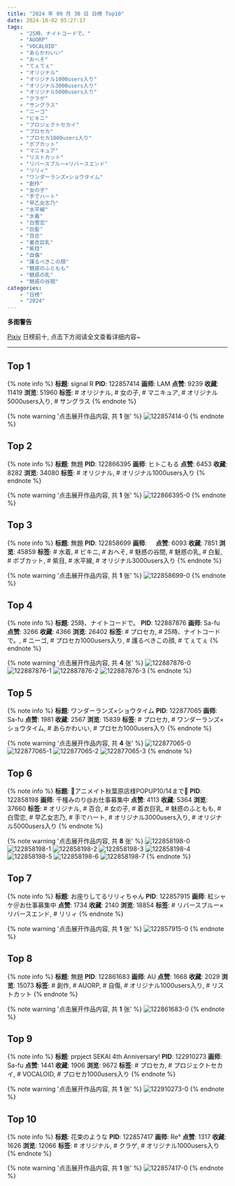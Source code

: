 ```yaml
---
title: "2024 年 09 月 30 日 日榜 Top10"
date: 2024-10-02 05:27:17
tags:
    - "25時、ナイトコードで。"
    - "AUORP"
    - "VOCALOID"
    - "あらかわいい"
    - "おへそ"
    - "てぇてぇ"
    - "オリジナル"
    - "オリジナル1000users入り"
    - "オリジナル3000users入り"
    - "オリジナル5000users入り"
    - "クラゲ"
    - "サングラス"
    - "ニーゴ"
    - "ビキニ"
    - "プロジェクトセカイ"
    - "プロセカ"
    - "プロセカ1000users入り"
    - "ボブカット"
    - "マニキュア"
    - "リストカット"
    - "リバースブルー×リバースエンド"
    - "リリィ"
    - "ワンダーランズ×ショウタイム"
    - "創作"
    - "女の子"
    - "手でハート"
    - "早乙女志乃"
    - "水平線"
    - "水着"
    - "白雪恋"
    - "白髪"
    - "百合"
    - "着衣巨乳"
    - "紫目"
    - "自傷"
    - "護るべきこの顔"
    - "魅惑のふともも"
    - "魅惑の乳"
    - "魅惑の谷間"
categories:
    - "日榜"
    - "2024"
---
```


<i class="fa fa-triangle-exclamation"></i>**多图警告**<i class="fa fa-triangle-exclamation"></i>

[Pixiv](https://www.pixiv.net/) 日榜前十, 点击下方阅读全文查看详细内容~

<!-- more -->

---

## Top 1

{% note info %}
**标题**: signal R
**PID**: 122857414 **画师**: LAM
**点赞**: 9239 **收藏**: 11419 **浏览**: 51960
**标签**: # オリジナル, # 女の子, # マニキュア, # オリジナル5000users入り, # サングラス
{% endnote %}

{% note warning '点击展开作品内容, 共 **1** 张' %}
![122857414-0](https://i.pixiv.re/img-original/img/2024/09/29/00/00/35/122857414_p0.jpg)
{% endnote %}

## Top 2

{% note info %}
**标题**: 無題
**PID**: 122866395 **画师**: ヒトこもる
**点赞**: 6453 **收藏**: 8282 **浏览**: 34080
**标签**: # オリジナル, # オリジナル1000users入り
{% endnote %}

{% note warning '点击展开作品内容, 共 **1** 张' %}
![122866395-0](https://i.pixiv.re/img-original/img/2024/09/29/08/34/57/122866395_p0.png)
{% endnote %}

## Top 3

{% note info %}
**标题**: 無題
**PID**: 122858699 **画师**: ㅤ
**点赞**: 6093 **收藏**: 7851 **浏览**: 45859
**标签**: # 水着, # ビキニ, # おへそ, # 魅惑の谷間, # 魅惑の乳, # 白髪, # ボブカット, # 紫目, # 水平線, # オリジナル3000users入り
{% endnote %}

{% note warning '点击展开作品内容, 共 **1** 张' %}
![122858699-0](https://i.pixiv.re/img-original/img/2024/09/29/00/28/42/122858699_p0.png)
{% endnote %}

## Top 4

{% note info %}
**标题**: 25時、ナイトコードで。
**PID**: 122887876 **画师**: Sa-fu
**点赞**: 3266 **收藏**: 4366 **浏览**: 26402
**标签**: # プロセカ, # 25時、ナイトコードで。, # ニーゴ, # プロセカ1000users入り, # 護るべきこの顔, # てぇてぇ
{% endnote %}

{% note warning '点击展开作品内容, 共 **4** 张' %}
![122887876-0](https://i.pixiv.re/img-original/img/2024/09/29/22/11/14/122887876_p0.jpg)
![122887876-1](https://i.pixiv.re/img-original/img/2024/09/29/22/11/14/122887876_p1.jpg)
![122887876-2](https://i.pixiv.re/img-original/img/2024/09/29/22/11/14/122887876_p2.jpg)
![122887876-3](https://i.pixiv.re/img-original/img/2024/09/29/22/11/14/122887876_p3.jpg)
{% endnote %}

## Top 5

{% note info %}
**标题**: ワンダーランズ×ショウタイム
**PID**: 122877065 **画师**: Sa-fu
**点赞**: 1981 **收藏**: 2567 **浏览**: 15839
**标签**: # プロセカ, # ワンダーランズ×ショウタイム, # あらかわいい, # プロセカ1000users入り
{% endnote %}

{% note warning '点击展开作品内容, 共 **4** 张' %}
![122877065-0](https://i.pixiv.re/img-original/img/2024/09/29/16/46/48/122877065_p0.jpg)
![122877065-1](https://i.pixiv.re/img-original/img/2024/09/29/16/46/48/122877065_p1.jpg)
![122877065-2](https://i.pixiv.re/img-original/img/2024/09/29/16/46/48/122877065_p2.jpg)
![122877065-3](https://i.pixiv.re/img-original/img/2024/09/29/16/46/48/122877065_p3.jpg)
{% endnote %}

## Top 6

{% note info %}
**标题**: 🩵アニメイト秋葉原店様POPUP10/14まで🩷
**PID**: 122858198 **画师**: 千種みのり@お仕事募集中
**点赞**: 4113 **收藏**: 5364 **浏览**: 37660
**标签**: # オリジナル, # 百合, # 女の子, # 着衣巨乳, # 魅惑のふともも, # 白雪恋, # 早乙女志乃, # 手でハート, # オリジナル3000users入り, # オリジナル5000users入り
{% endnote %}

{% note warning '点击展开作品内容, 共 **8** 张' %}
![122858198-0](https://i.pixiv.re/img-original/img/2024/09/29/00/15/08/122858198_p0.jpg)
![122858198-1](https://i.pixiv.re/img-original/img/2024/09/29/00/15/08/122858198_p1.jpg)
![122858198-2](https://i.pixiv.re/img-original/img/2024/09/29/00/15/08/122858198_p2.jpg)
![122858198-3](https://i.pixiv.re/img-original/img/2024/09/29/00/15/08/122858198_p3.jpg)
![122858198-4](https://i.pixiv.re/img-original/img/2024/09/29/00/15/08/122858198_p4.jpg)
![122858198-5](https://i.pixiv.re/img-original/img/2024/09/29/00/15/08/122858198_p5.jpg)
![122858198-6](https://i.pixiv.re/img-original/img/2024/09/29/00/15/08/122858198_p6.jpg)
![122858198-7](https://i.pixiv.re/img-original/img/2024/09/29/00/15/08/122858198_p7.jpg)
{% endnote %}

## Top 7

{% note info %}
**标题**: お座りしてるリリィちゃん
**PID**: 122857915 **画师**: 紅シャケ＠お仕事募集中
**点赞**: 1734 **收藏**: 2140 **浏览**: 18854
**标签**: # リバースブルー×リバースエンド, # リリィ
{% endnote %}

{% note warning '点击展开作品内容, 共 **1** 张' %}
![122857915-0](https://i.pixiv.re/img-original/img/2024/09/29/00/07/15/122857915_p0.jpg)
{% endnote %}

## Top 8

{% note info %}
**标题**: 無題
**PID**: 122861683 **画师**: AU
**点赞**: 1668 **收藏**: 2029 **浏览**: 15073
**标签**: # 創作, # AUORP, # 自傷, # オリジナル1000users入り, # リストカット
{% endnote %}

{% note warning '点击展开作品内容, 共 **1** 张' %}
![122861683-0](https://i.pixiv.re/img-original/img/2024/09/29/02/22/09/122861683_p0.png)
{% endnote %}

## Top 9

{% note info %}
**标题**: prpject SEKAI 4th Anniversary!
**PID**: 122910273 **画师**: Sa-fu
**点赞**: 1441 **收藏**: 1906 **浏览**: 9672
**标签**: # プロセカ, # プロジェクトセカイ, # VOCALOID, # プロセカ1000users入り
{% endnote %}

{% note warning '点击展开作品内容, 共 **1** 张' %}
![122910273-0](https://i.pixiv.re/img-original/img/2024/09/30/18/01/54/122910273_p0.jpg)
{% endnote %}

## Top 10

{% note info %}
**标题**: 花束のような
**PID**: 122857417 **画师**: Re°
**点赞**: 1317 **收藏**: 1626 **浏览**: 12066
**标签**: # オリジナル, # クラゲ, # オリジナル1000users入り
{% endnote %}

{% note warning '点击展开作品内容, 共 **1** 张' %}
![122857417-0](https://i.pixiv.re/img-original/img/2024/09/29/00/00/36/122857417_p0.png)
{% endnote %}
